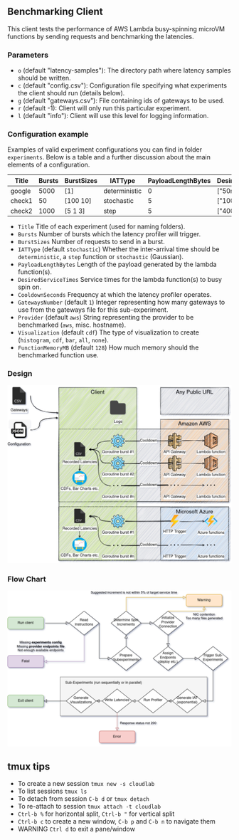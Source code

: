 ## Benchmarking Client
This client tests the performance of 
AWS Lambda busy-spinning microVM functions by sending requests and benchmarking the
latencies. 

### Parameters
- `o` (default "latency-samples"): The directory path where latency samples should be written.
- `c` (default "config.csv"): Configuration file specifying what experiments the client should run (details below).
- `g` (default "gateways.csv"): File containing ids of gateways to be used.
- `r` (default -1): Client will only run this particular experiment.
- `l` (default "info"): Client will use this level for logging information.

### Configuration example 
Examples of valid experiment configurations you can find in folder `experiments`. Below is a table and a further discussion
 about the main elements of a configuration.

| Title        | Bursts | BurstSizes | IATType       | PayloadLengthBytes     | DesiredServiceTimes    | CooldownSeconds     | GatewaysNumber | Provider        | Visualization | FunctionMemoryMB
|--------------|--------|------------|---------------|------------------------|------------------------|---------------------|----------------|-----------------|---------------|-----------------
| google       | 5000   | [1]        | deterministic | 0                      | ["50ms"]               | 1                   | 1              | www.google.com  | all           | 500
| check1       | 50     | [100 10]   | stochastic    | 5                      | ["100ms"]              | 300                 | 150            |                 | cdf           | 1500
| check2       | 1000   | [5 1 3]    | step          | 5                      | ["400ms"]              | 600                 | 100            | aws             |               | 300

- `Title` Title of each experiment (used for naming folders).
- `Bursts` Number of bursts which the latency profiler will trigger.
- `BurstSizes` Number of requests to send in a burst.
- `IATType` (default `stochastic`) Whether the inter-arrival time should be `deterministic`, a `step` function or `stochastic` (Gaussian).
- `PayloadLengthBytes` Length of the payload generated by the lambda function(s).
- `DesiredServiceTimes` Service times for the lambda function(s) to busy spin on.
- `CooldownSeconds` Frequency at which the latency profiler operates.
- `GatewaysNumber` (default `1`) Integer representing how many gateways to use from the gateways file for this sub-experiment.
- `Provider` (default `aws`) String representing the provider to be benchmarked (`aws`, misc. hostname).
- `Visualization` (default `cdf`) The type of visualization to create (`histogram`, `cdf`, `bar`, `all`, `none`).
- `FunctionMemoryMB` (default `128`) How much memory should the benchmarked function use.


### Design
![design](design/diagram.png)

### Flow Chart
![design](design/flow-chart.png)

## tmux tips
- To create a new session `tmux new -s cloudlab`
- To list sessions `tmux ls`
- To detach from session `C-b d` or `tmux detach`
- To re-attach to session `tmux attach -t cloudlab`
- `Ctrl-b %` for horizontal split, `Ctrl-b "` for vertical split
- `Ctrl-b c` to create a new window, `C-b p` and `C-b n` to navigate them
- WARNING `Ctrl d` to exit a pane/window

